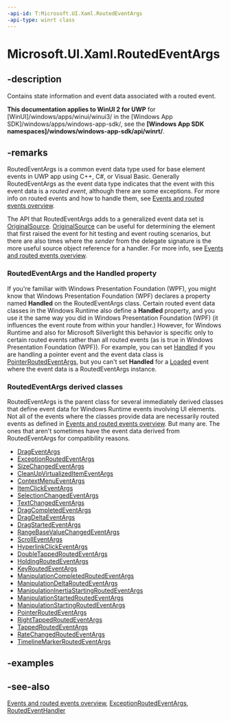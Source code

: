 ```yaml
---
-api-id: T:Microsoft.UI.Xaml.RoutedEventArgs
-api-type: winrt class
---
```


<!-- Class syntax.
public class RoutedEventArgs : Windows.UI.Xaml.IRoutedEventArgs
-->

# Microsoft.UI.Xaml.RoutedEventArgs

## -description
Contains state information and event data associated with a routed event.

**This documentation applies to WinUI 2 for UWP** for [WinUI]/windows/apps/winui/winui3/ in the [Windows App SDK]/windows/apps/windows-app-sdk/, see the **[Windows App SDK namespaces]/windows/windows-app-sdk/api/winrt/**.

## -remarks
RoutedEventArgs is a common event data type used for base element events in UWP app using C++, C#, or Visual Basic. Generally RoutedEventArgs as the event data type indicates that the event with this event data is a *routed event*, although there are some exceptions. For more info on routed events and how to handle them, see [Events and routed events overview](/windows/uwp/xaml-platform/events-and-routed-events-overview).

The API that RoutedEventArgs adds to a generalized event data set is [OriginalSource](routedeventargs_originalsource.md). [OriginalSource](routedeventargs_originalsource.md) can be useful for determining the element that first raised the event for hit testing and event routing scenarios, but there are also times where the *sender* from the delegate signature is the more useful source object reference for a handler. For more info, see [Events and routed events overview](/windows/uwp/xaml-platform/events-and-routed-events-overview).

### RoutedEventArgs and the Handled property

If you're familiar with Windows Presentation Foundation (WPF), you might know that Windows Presentation Foundation (WPF) declares a property named **Handled** on the RoutedEventArgs class. Certain routed event data classes in the Windows Runtime also define a **Handled** property, and you use it the same way you did in Windows Presentation Foundation (WPF) (it influences the event route from within your handler.) However, for Windows Runtime and also for Microsoft Silverlight this behavior is specific only to certain routed events rather than all routed events (as is true in Windows Presentation Foundation (WPF)). For example, you can set [Handled](../microsoft.ui.xaml.input/pointerroutedeventargs_handled.md) if you are handling a pointer event and the event data class is [PointerRoutedEventArgs](../microsoft.ui.xaml.input/pointerroutedeventargs.md), but you can't set **Handled** for a [Loaded](frameworkelement_loaded.md) event where the event data is a RoutedEventArgs instance.

### **RoutedEventArgs** derived classes

RoutedEventArgs is the parent class for several immediately derived classes that define event data for Windows Runtime events involving UI elements. Not all of the events where the classes provide data are necessarily routed events as defined in [Events and routed events overview](/windows/uwp/xaml-platform/events-and-routed-events-overview). But many are. The ones that aren't sometimes have the event data derived from RoutedEventArgs for compatibility reasons.

+ [DragEventArgs](drageventargs.md)
+ [ExceptionRoutedEventArgs](exceptionroutedeventargs.md)
+ [SizeChangedEventArgs](sizechangedeventargs.md)
+ [CleanUpVirtualizedItemEventArgs](../microsoft.ui.xaml.controls/cleanupvirtualizeditemeventargs.md)
+ [ContextMenuEventArgs](../microsoft.ui.xaml.controls/contextmenueventargs.md)
+ [ItemClickEventArgs](../microsoft.ui.xaml.controls/itemclickeventargs.md)
+ [SelectionChangedEventArgs](../microsoft.ui.xaml.controls/selectionchangedeventargs.md)
+ [TextChangedEventArgs](../microsoft.ui.xaml.controls/textchangedeventargs.md)
+ [DragCompletedEventArgs](../microsoft.ui.xaml.controls.primitives/dragcompletedeventargs.md)
+ [DragDeltaEventArgs](../microsoft.ui.xaml.controls.primitives/dragdeltaeventargs.md)
+ [DragStartedEventArgs](../microsoft.ui.xaml.controls.primitives/dragstartedeventargs.md)
+ [RangeBaseValueChangedEventArgs](../microsoft.ui.xaml.controls.primitives/rangebasevaluechangedeventargs.md)
+ [ScrollEventArgs](../microsoft.ui.xaml.controls.primitives/scrolleventargs.md)
+ [HyperlinkClickEventArgs](../microsoft.ui.xaml.documents/hyperlinkclickeventargs.md)
+ [DoubleTappedRoutedEventArgs](../microsoft.ui.xaml.input/doubletappedroutedeventargs.md)
+ [HoldingRoutedEventArgs](../microsoft.ui.xaml.input/holdingroutedeventargs.md)
+ [KeyRoutedEventArgs](../microsoft.ui.xaml.input/keyroutedeventargs.md)
+ [ManipulationCompletedRoutedEventArgs](../microsoft.ui.xaml.input/manipulationcompletedroutedeventargs.md)
+ [ManipulationDeltaRoutedEventArgs](../microsoft.ui.xaml.input/manipulationdeltaroutedeventargs.md)
+ [ManipulationInertiaStartingRoutedEventArgs](../microsoft.ui.xaml.input/manipulationinertiastartingroutedeventargs.md)
+ [ManipulationStartedRoutedEventArgs](../microsoft.ui.xaml.input/manipulationstartedroutedeventargs.md)
+ [ManipulationStartingRoutedEventArgs](../microsoft.ui.xaml.input/manipulationstartingroutedeventargs.md)
+ [PointerRoutedEventArgs](../microsoft.ui.xaml.input/pointerroutedeventargs.md)
+ [RightTappedRoutedEventArgs](../microsoft.ui.xaml.input/righttappedroutedeventargs.md)
+ [TappedRoutedEventArgs](../microsoft.ui.xaml.input/tappedroutedeventargs.md)
+ [RateChangedRoutedEventArgs](../microsoft.ui.xaml.media/ratechangedroutedeventargs.md)
+ [TimelineMarkerRoutedEventArgs](../microsoft.ui.xaml.media/timelinemarkerroutedeventargs.md)


## -examples

## -see-also
[Events and routed events overview](/windows/uwp/xaml-platform/events-and-routed-events-overview), [ExceptionRoutedEventArgs](exceptionroutedeventargs.md), [RoutedEventHandler](routedeventhandler.md)
